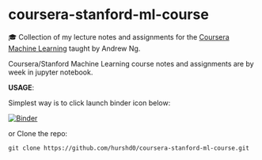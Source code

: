 # coursera-stanford-ml-course

:mortar_board: Collection of my lecture notes and assignments for the [Coursera Machine Learning](https://www.coursera.org/learn/machine-learning) taught by Andrew Ng.

Coursera/Stanford Machine Learning course notes and assignments are by week in jupyter notebook. 

**USAGE**:

Simplest way is to click launch binder icon below:

[![Binder](https://mybinder.org/badge_logo.svg)](https://mybinder.org/v2/gh/hurshd0/coursera-stanford-ml-course.git/master)

or Clone the repo:

```
git clone https://github.com/hurshd0/coursera-stanford-ml-course.git
```
